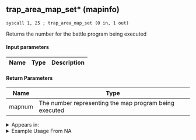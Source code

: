 ## trap_area_map_set* (mapinfo)

`syscall 1, 25 ; trap_area_map_set (0 in, 1 out)`

Returns the number for the battle program being executed

#### Input parameters
| Name | Type | Description
|------|------|------------


#### Return Parameters
| Name | Type
|------|-----
| mapnum   | The number representing the map program being executed   


<details>
	<summary>Appears in:</summary>

</details>

<details>
	<summary>Example Usage From NA</summary>
```

```
</details>

